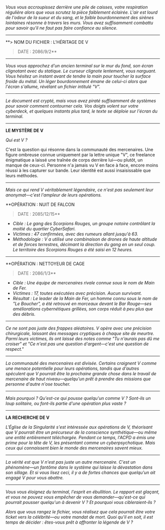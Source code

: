 _Vous vous accroupissez derrière une pile de caisses, votre respiration régulière alors que vous scrutez la pièce faiblement éclairée. L'air est lourd de l'odeur de la sueur et du sang, et le faible bourdonnement des sirènes lointaines résonne à travers les murs. Vous avez suffisamment combattu pour savoir qu'il ne faut pas faire confiance au silence._

---

\*\*> NOM DU FICHIER : L'HÉRITAGE DE V

> DATE : 2086/9/2\*\*

---

_Vous vous approchez d'un ancien terminal sur le mur du fond, son écran clignotant avec du statique. Le curseur clignote lentement, vous narguant. Vous hésitez un instant avant de tendre la main pour toucher la surface froide du métal. Un léger bourdonnement émane de celui-ci alors que l'écran s'allume, révélant un fichier intitulé "V"._

---

_Le document est crypté, mais vous avez piraté suffisamment de systèmes pour savoir comment contourner cela. Vos doigts volent sur votre cyberdeck, et quelques instants plus tard, le texte se déploie sur l'écran du terminal._

---

**LE MYSTÈRE DE V**

_Qui est V ?_

C'est la question qui résonne dans la communauté des mercenaires. Une figure ombreuse connue uniquement par la lettre unique "V", ce freelance énigmatique a laissé une traînée de corps derrière lui—ou plutôt, un manque de ceux-ci. Personne n'a jamais vu V en face à face, encore moins réussi à les capturer sur bande. Leur identité est aussi insaisissable que leurs méthodes.

---

_Mais ce qui rend V véritablement légendaire, ce n'est pas seulement leur anonymat—c'est l'ampleur de leurs opérations._

\*\*OPÉRATION : NUIT DE FALCON

> DATE : 2085/12/15\*\*

- _Cible : Le gang des Scorpions Rouges, un groupe notoire contrôlant la moitié du quartier CyberSafari._
- _Victimes : 47 confirmées, avec des rumeurs allant jusqu'à 63._
- _Méthodologie : V a utilisé une combinaison de drones de haute altitude et de forces terrestres, décimant la direction du gang en un seul coup. Le territoire des Scorpions Rouges a été saisi en 12 heures._

---

\*\*OPÉRATION : NETTOYEUR DE CAGE

> DATE : 2086/1/3\*\*

- _Cible : Une équipe de mercenaires rivale connue sous le nom de Main de Fer._
- _Victimes : 17, toutes exécutées avec précision. Aucun survivant._
- _Résultat : Le leader de la Main de Fer, un homme connu sous le nom de "Le Boucher", a été retrouvé en morceaux devant le Bar Rouge—ses améliorations cybernétiques grillées, son corps réduit à peu plus que des débris._

---

_Ce ne sont pas juste des frappes aléatoires. V opère avec une précision chirurgicale, laissant des messages cryptiques à chaque site de meurtre. Parmi leurs victimes, ils ont laissé des notes comme "Tu n'aurais pas dû me croiser" et "Ce n'est pas une question d'argent—c'est une question de respect."_

---

_La communauté des mercenaires est divisée. Certains craignent V comme une menace potentielle pour leurs opérations, tandis que d'autres spéculent que V pourrait être la prochaine grande chose dans le travail de mercenaire de haut niveau—quelqu'un prêt à prendre des missions que personne d'autre n'ose toucher._

---

_Mais pourquoi ? Qu'est-ce qui pousse quelqu'un comme V ? Sont-ils un loup solitaire, ou font-ils partie d'une opération plus vaste ?_

---

**LA RECHERCHE DE V**

_L'Église de la Singularité s'est intéressée aux opérations de V, théorisant que V pourrait être un précurseur de la conscience synthétique—ou même une entité entièrement téléchargée. Pendant ce temps, l'ACPD a émis une prime pour la tête de V, les présentant comme un cyberpsychotique. Mais ceux qui connaissent bien le monde des mercenaires savent mieux._

---

_La vérité est que V n'est pas juste un autre mercenaire. C'est un phénomène—un fantôme dans le système qui laisse la dévastation dans son sillage. Et si vous lisez ceci, il y a de fortes chances que quelqu'un ait engagé V pour vous abattre._

---

_Vous vous éloignez du terminal, l'esprit en ébullition. Le rapport est glaçant, et vous ne pouvez vous empêcher de vous demander—qu'est-ce qui pourrait pousser quelqu'un à devenir V ? Et pourquoi vous cibleraient-ils ?_

_Alors que vous rangez le fichier, vous réalisez que cela pourrait être votre ticket vers la célébrité—ou votre mandat de mort. Quoi qu'il en soit, il est temps de décider : êtes-vous prêt à affronter la légende de V ?_
